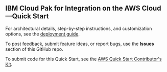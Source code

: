 ## IBM Cloud Pak for Integration on the AWS Cloud—Quick Start

For architectural details, step-by-step instructions, and customization options, see the [deployment guide](https://aws-quickstart.github.io/quickstart-ibm-integration/).

To post feedback, submit feature ideas, or report bugs, use the **Issues** section of this GitHub repo. 

To submit code for this Quick Start, see the [AWS Quick Start Contributor's Kit](https://aws-quickstart.github.io/).
